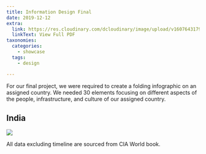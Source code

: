 ```yaml
---
title: Information Design Final
date: 2019-12-12
extra:
  link: https://res.cloudinary.com/dcloudinary/image/upload/v1607643179/portfolio/India.pdf
  linkText: View Full PDF
taxonomies:
  categories:
    - showcase
  tags:
    - design

---
```


For our final project, we were required to create a folding infographic on an assigned country. We needed 30 elements focusing on different aspects of the people, infrastructure, and culture of our assigned country. 

## India

![](https://res.cloudinary.com/dcloudinary/image/upload/v1607643347/portfolio/India-preview.png)

All data excluding timeline are sourced from CIA World book.